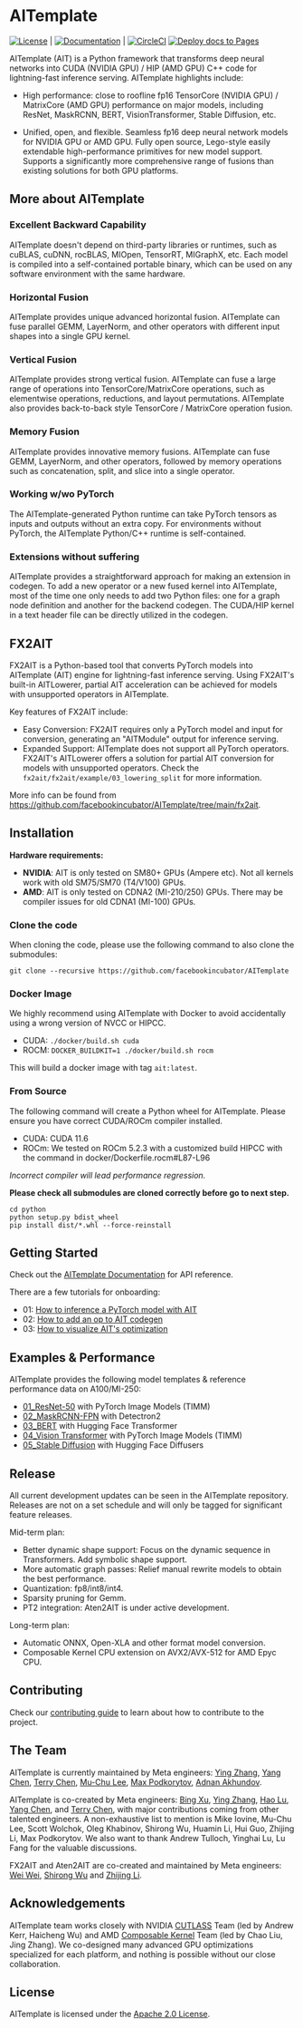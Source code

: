 # AITemplate

[![License](https://img.shields.io/badge/License-Apache_2.0-brightgreen.svg)](https://github.com/facebookincubator/AITemplate/blob/main/LICENSE) |
[![Documentation](https://github.com/facebookincubator/AITemplate/actions/workflows/docs.yaml/badge.svg)](https://facebookincubator.github.io/AITemplate) |
[![CircleCI](https://circleci.com/gh/facebookincubator/AITemplate.svg?style=svg)](https://app.circleci.com/pipelines/github/facebookincubator/AITemplate)
[![Deploy docs to Pages](https://github.com/facebookincubator/AITemplate/actions/workflows/pages.yaml/badge.svg)](https://github.com/facebookincubator/AITemplate/actions/workflows/pages.yaml)


AITemplate (AIT) is a Python framework that transforms deep neural networks into CUDA (NVIDIA GPU) / HIP (AMD GPU) C++ code for lightning-fast inference serving. AITemplate highlights include:

- High performance: close to roofline fp16 TensorCore (NVIDIA GPU) / MatrixCore (AMD GPU) performance on major models, including ResNet, MaskRCNN, BERT, VisionTransformer, Stable Diffusion, etc.

- Unified, open, and flexible. Seamless fp16 deep neural network models for NVIDIA GPU or AMD GPU. Fully open source, Lego-style easily extendable high-performance primitives for new model support. Supports a significantly more comprehensive range of fusions than existing solutions for both GPU platforms.


## More about AITemplate

### Excellent Backward Capability

AITemplate doesn't depend on third-party libraries or runtimes, such as cuBLAS, cuDNN, rocBLAS, MIOpen, TensorRT, MIGraphX, etc. Each model is compiled into a self-contained portable binary, which can be used on any software environment with the same hardware.

### Horizontal Fusion

AITemplate provides unique advanced horizontal fusion. AITemplate can fuse parallel GEMM, LayerNorm, and other operators with different input shapes into a single GPU kernel.

### Vertical Fusion

AITemplate provides strong vertical fusion. AITemplate can fuse a large range of operations into TensorCore/MatrixCore operations, such as elementwise operations, reductions, and layout permutations. AITemplate also provides back-to-back style TensorCore / MatrixCore operation fusion.

### Memory Fusion

AITemplate provides innovative memory fusions. AITemplate can fuse GEMM, LayerNorm, and other operators, followed by memory operations such as concatenation, split, and slice into a single operator.

### Working w/wo PyTorch

The AITemplate-generated Python runtime can take PyTorch tensors as inputs and outputs without an extra copy. For environments without PyTorch, the AITemplate Python/C++ runtime is self-contained.

### Extensions without suffering

AITemplate provides a straightforward approach for making an extension in codegen. To add a new operator or a new fused kernel into AITemplate, most of the time one only needs to add two Python files: one for a graph node definition and another for the backend codegen. The CUDA/HIP kernel in a text header file can be directly utilized in the codegen.


## FX2AIT

FX2AIT is a Python-based tool that converts PyTorch models into AITemplate (AIT) engine for lightning-fast inference serving. Using FX2AIT's built-in AITLowerer, partial AIT acceleration can be achieved for models with unsupported operators in AITemplate.

Key features of FX2AIT include:

* Easy Conversion: FX2AIT requires only a PyTorch model and input for conversion, generating an "AITModule" output for inference serving.
* Expanded Support: AITemplate does not support all PyTorch operators. FX2AIT's AITLowerer offers a solution for partial AIT conversion for models with unsupported operators. Check the `fx2ait/fx2ait/example/03_lowering_split` for more information.

More info can be found from https://github.com/facebookincubator/AITemplate/tree/main/fx2ait.


## Installation

**Hardware requirements:**

  - **NVIDIA**: AIT is only tested on SM80+ GPUs (Ampere etc). Not all kernels work with old SM75/SM70 (T4/V100) GPUs.
  - **AMD**:  AIT is only tested on CDNA2 (MI-210/250) GPUs. There may be compiler issues for old CDNA1 (MI-100) GPUs.

### Clone the code

When cloning the code, please use the following command to also clone the submodules:
```
git clone --recursive https://github.com/facebookincubator/AITemplate
```

### Docker Image

We highly recommend using AITemplate with Docker to avoid accidentally using a wrong version of NVCC or HIPCC.

- CUDA: `./docker/build.sh cuda`
- ROCM: `DOCKER_BUILDKIT=1 ./docker/build.sh rocm`

This will build a docker image with tag `ait:latest`.

### From Source

The following command will create a Python wheel for AITemplate. Please ensure you have correct CUDA/ROCm compiler installed.

- CUDA: CUDA 11.6
- ROCm: We tested on ROCm 5.2.3 with a customized build HIPCC with the command in docker/Dockerfile.rocm#L87-L96

*Incorrect compiler will lead performance regression.*

**Please check all submodules are cloned correctly before go to next step.**

```
cd python
python setup.py bdist_wheel
pip install dist/*.whl --force-reinstall
```

## Getting Started

Check out the [AITemplate Documentation](https://facebookincubator.github.io/AITemplate) for API reference.

There are a few tutorials for onboarding:

- 01: [How to inference a PyTorch model with AIT](https://facebookincubator.github.io/AITemplate/tutorial/how_to_infer_pt.html)
- 02: [How to add an op to AIT codegen](https://facebookincubator.github.io/AITemplate/tutorial/how_to_add_op.html)
- 03: [How to visualize AIT's optimization](https://facebookincubator.github.io/AITemplate/tutorial/how_to_visualize.html)


## Examples & Performance

AITemplate provides the following model templates & reference performance data on A100/MI-250:

- [01_ResNet-50](examples/01_resnet-50/) with PyTorch Image Models (TIMM)
- [02_MaskRCNN-FPN](examples/02_detectron2/) with Detectron2
- [03_BERT](examples/03_bert/) with Hugging Face Transformer
- [04_Vision Transformer](examples/04_vit/) with PyTorch Image Models (TIMM)
- [05_Stable Diffusion](examples/05_stable_diffusion/) with Hugging Face Diffusers


## Release

All current development updates can be seen in the AITemplate repository. Releases are not on a set schedule and will only be tagged for significant feature releases.

Mid-term plan:

- Better dynamic shape support: Focus on the dynamic sequence in Transformers. Add symbolic shape support.
- More automatic graph passes: Relief manual rewrite models to obtain the best performance.
- Quantization: fp8/int8/int4.
- Sparsity pruning for Gemm.
- PT2 integration: Aten2AIT is under active development.

Long-term plan:

- Automatic ONNX, Open-XLA and other format model conversion.
- Composable Kernel CPU extension on AVX2/AVX-512 for AMD Epyc CPU.


## Contributing

Check our [contributing guide](CONTRIBUTING.md) to learn about how to contribute to the project.


## The Team

AITemplate is currently maintained by Meta engineers: [Ying Zhang](https://github.com/ipiszy), [Yang Chen](https://github.com/chenyang78), [Terry Chen](https://github.com/terrychenism), [Mu-Chu Lee](https://github.com/muchulee8), [Max Podkorytov](https://github.com/tenpercent), [Adnan Akhundov](https://github.com/aakhundov).

AITemplate is co-created by Meta engineers: [Bing Xu](https://github.com/antinucleon), [Ying Zhang](https://github.com/ipiszy), [Hao Lu](https://github.com/hlu1), [Yang Chen](https://github.com/chenyang78), and [Terry Chen](https://github.com/terrychenism), with major contributions coming from other talented engineers. A non-exhaustive list to mention is Mike Iovine, Mu-Chu Lee, Scott Wolchok, Oleg Khabinov, Shirong Wu, Huamin Li, Hui Guo, Zhijing Li, Max Podkorytov. We also want to thank Andrew Tulloch, Yinghai Lu, Lu Fang for the valuable discussions.

FX2AIT and Aten2AIT are co-created and maintained by Meta engineers: [Wei Wei](https://github.com/frank-wei), [Shirong Wu](https://github.com/wushirong) and [Zhijing Li](https://github.com/tissue3).


## Acknowledgements

AITemplate team works closely with NVIDIA [CUTLASS](https://github.com/NVIDIA/cutlass) Team (led by Andrew Kerr, Haicheng Wu) and AMD [Composable Kernel](https://github.com/ROCmSoftwarePlatform/composable_kernel) Team (led by Chao Liu, Jing Zhang). We co-designed many advanced GPU optimizations specialized for each platform, and nothing is possible without our close collaboration.


## License

AITemplate is licensed under the [Apache 2.0 License](https://github.com/facebookincubator/AITemplate/blob/main/LICENSE).
